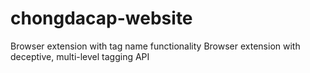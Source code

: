 # chongdacap-website
Browser extension with tag name functionality Browser extension with deceptive, multi-level tagging API
